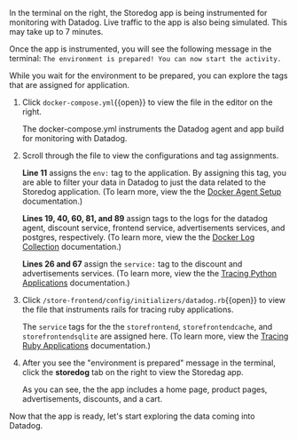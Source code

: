 In the terminal on the right, the Storedog app is being instrumented for monitoring with Datadog. Live traffic to the app is also being simulated. This may take up to 7 minutes.

Once the app is instrumented, you will see the following message in the terminal: `The environment is prepared! You can now start the activity.`

While you wait for the environment to be prepared, you can explore the tags that are assigned for application.

1. Click `docker-compose.yml`{{open}} to view the file in the editor on the right. <p>The docker-compose.yml instruments the Datadog agent and app build for monitoring with Datadog.

2. Scroll through the file to view the configurations and tag assignments. <p>**Line 11** assigns the `env:` tag to the application. By assigning this tag, you are able to filter your data in Datadog to just the data related to the Storedog application. (To learn more, view the the <a href="https://docs.datadoghq.com/agent/docker/?tab=standard#environment-variables" target="_blank">Docker Agent Setup</a> documentation.) <p> **Lines 19, 40, 60, 81, and 89** assign tags to the logs for the datadog agent, discount service, frontend service, advertisements services, and postgres, respectively. (To learn more, view the the <a href="https://docs.datadoghq.com/agent/docker/log/?tab=dockercompose#activate-log-integrations" target="_blank">Docker Log Collection</a> documentation.)<p>**Lines 26 and 67** assign the `service:` tag to the discount and advertisements services. (To learn more, view the the <a href="https://docs.datadoghq.com/tracing/setup/python/#environment-variable" target="_blank">Tracing Python Applications</a> documentation.)

3. Click `/store-frontend/config/initializers/datadog.rb`{{open}} to view the file that instruments rails for tracing ruby applications. <p>The `service` tags for the the `storefrontend`, `storefrontendcache`, and `storefrontendsqlite` are assigned here. (To learn more, view the <a href="https://docs.datadoghq.com/tracing/setup/ruby/#rails" target="_blank">Tracing Ruby Applications</a> documentation.)

3. After you see the "environment is prepared" message in the terminal, click the **storedog** tab on the right to view the Storedag app. <p> As you can see, the the app includes a home page, product pages, advertisements, discounts, and a cart.

<p>Now that the app is ready, let's start exploring the data coming into Datadog.